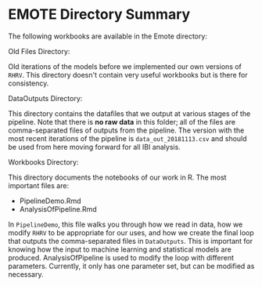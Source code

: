 # EMOTE Directory Summary

The following workbooks are available in the Emote directory:

Old Files Directory:

Old iterations of the models before we implemented our own versions of `RHRV`. This directory doesn't contain very useful workbooks but is there for consistency.

DataOutputs Directory:

This directory contains the datafiles that we output at various stages of the pipeline. Note that there is **no raw data** in this folder; all of the files are comma-separated files of outputs from the pipeline. The version with the most recent iterations of the pipeline is `data_out_20181113.csv` and should be used from here moving forward for all IBI analysis.

Workbooks Directory:

This directory documents the notebooks of our work in R. The most important files are:

* PipelineDemo.Rmd
* AnalysisOfPipeline.Rmd

In `PipelineDemo`, this file walks you through how we read in data, how we modify `RHRV` to be appropriate for our uses, and how we create the final loop that outputs the comma-separated files in `DataOutputs`. This is important for knowing how the input to machine learning and statistical models are produced. AnalysisOfPipeline is used to modify the loop with different parameters. Currently, it only has one parameter set, but can be modified as necessary.